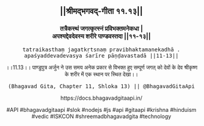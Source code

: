 <center><h2>||श्रीमद्‍भगवद्‍-गीता ११.१३||</h2>
<h3>तत्रैकस्थं जगत्कृत्स्नं प्रविभक्तमनेकधा |<br/>अपश्यद्देवदेवस्य शरीरे पाण्डवस्तदा ||११-१३||</h3>
<pre>tatraikasthaṃ jagatkṛtsnaṃ pravibhaktamanekadhā .<br/>apaśyaddevadevasya śarīre pāṇḍavastadā ||11-13||</pre>
<p>।।11.13।। पाण्डुपुत्र अर्जुन ने उस समय अनेक प्रकार से विभक्त हुए सम्पूर्ण जगत् को देवों के देव श्रीकृष्ण के शरीर में एक स्थान पर स्थित देखा।।</p>
<pre>(Bhagavad Gita, Chapter 11, Shloka 13) || @BhagavadGitaApi</pre><p>https://docs.bhagavadgitaapi.in/</p><p>#API #bhagavadgitaapi #slok #nodejs #js #api #gitaapi #krishna #hinduism #vedic #ISKCON #shreemadbhagavadgita #technology</p></center>